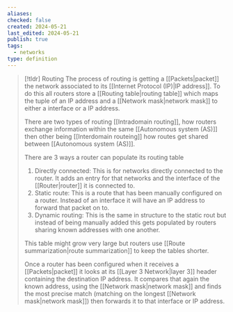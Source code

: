 ```yaml
---
aliases: 
checked: false
created: 2024-05-21
last_edited: 2024-05-21
publish: true
tags:
  - networks
type: definition
---
```

>[!tldr] Routing
>The process of routing is getting a [[Packets|packet]] the network associated to its [[Internet Protocol (IP)|IP address]]. To do this all routers store a [[Routing table|routing table]] which maps the tuple of an IP address and a [[Network mask|network mask]] to either a interface or a IP address.
>
>There are two types of routing [[Intradomain routing]], how routers exchange information within the same [[Autonomous system (AS)]] then other being [[Interdomain routeing]] how routes get shared between [[Autonomous system (AS)]]. 
>
>There are 3 ways a router can populate its routing table
>1. Directly connected: This is for networks directly connected to the router. It adds an entry for that networks and the interface of the [[Router|router]] it is connected to.
>2. Static route: This is a route that has been manually configured on a router. Instead of an interface it will have an IP address to forward that packet on to.
>3. Dynamic routing: This is the same in structure to the static rout but instead of being manually added this gets populated by routers sharing known addresses with one another.
>
>This table might grow very large but routers use [[Route summarization|route summarization]] to keep the tables shorter.
>
>Once a router has been configured when it receives a [[Packets|packet]] it looks at its [[Layer 3 Network|layer 3]] header containing the destination IP address. It compares that again the known address, using the [[Network mask|network mask]] and finds the most precise match (matching on the longest [[Network mask|network mask]]) then forwards it to that interface or IP address.

